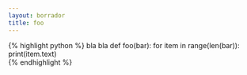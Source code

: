 ```yaml
---
layout: borrador
title: foo
---
```


{% highlight python %}
bla bla
def foo(bar):
  for item in range(len(bar)):
  print(item.text)  
{% endhighlight %}
